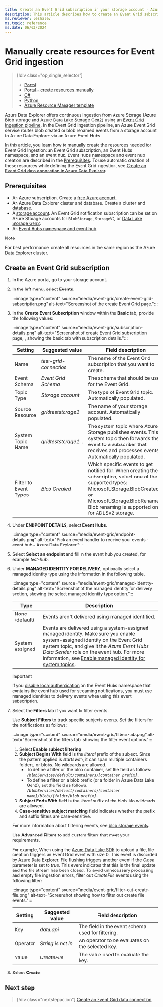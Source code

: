 ```yaml
---
title: Create an Event Grid subscription in your storage account - Azure Data Explorer
description: This article describes how to create an Event Grid subscription in your storage account in Azure Data Explorer.
ms.reviewer: leshalev
ms.topic: reference
ms.date: 06/03/2024
---
```

# Manually create resources for Event Grid ingestion

> [!div class="op_single_selector"]
>
> * [Portal](create-event-grid-connection.md)
> * [Portal - create resources manually](ingest-data-event-grid-manual.md)
> * [C#](data-connection-event-grid-csharp.md)
> * [Python](data-connection-event-grid-python.md)
> * [Azure Resource Manager template](data-connection-event-grid-resource-manager.md)

Azure Data Explorer offers continuous ingestion from Azure Storage (Azure Blob storage and Azure Data Lake Storage Gen2) using an [Event Grid Ingestion pipeline](ingest-data-event-grid-overview.md). In the Event Grid ingestion pipeline, an Azure Event Grid service routes blob created or blob renamed events from a storage account to Azure Data Explorer via an Azure Event Hubs.

In this article, you learn how to manually create the resources needed for Event Grid Ingestion: an Event Grid subscription, an Event Hubs namespace, and an event hub. Event Hubs namespace and event hub creation are described in the [Prerequisites](#prerequisites). To use automatic creation of these resources while defining the Event Grid ingestion, see [Create an Event Grid data connection in Azure Data Explorer](create-event-grid-connection.md).

## Prerequisites

* An Azure subscription. Create a [free Azure account](https://azure.microsoft.com/free/).
* An Azure Data Explorer cluster and database. [Create a cluster and database](create-cluster-and-database.md).
* A [storage account](/azure/storage/common/storage-quickstart-create-account?tabs=azure-portal). An Event Grid notification subscription can be set on Azure Storage accounts for `BlobStorage`, `StorageV2`, or [Data Lake Storage Gen2](/azure/storage/blobs/data-lake-storage-introduction).
* An [Event Hubs namespace and event hub](/azure/event-hubs/event-hubs-create).

> [!NOTE]
> For best performance, create all resources in the same region as the Azure Data Explorer cluster.

## Create an Event Grid subscription

1. In the Azure portal, go to your storage account.
1. In the left menu, select **Events**.

     :::image type="content" source="media/event-grid/create-event-grid-subscription.png" alt-text="Screenshot of the create Event Grid page.":::

1. In the **Create Event Subscription** window within the **Basic** tab, provide the following values:

    :::image type="content" source="media/event-grid/subscription-details.png" alt-text="Screenshot of create Event Grid subscription page, , showing the basic tab with subscription details.":::

    |**Setting** | **Suggested value** | **Field description**|
    |---|---|---|
    | Name | *test-grid-connection* | The name of the Event Grid subscription that you want to create.|
    | Event Schema | *Event Grid Schema* | The schema that should be used for the Event Grid. |
    | Topic Type | *Storage account* | The type of Event Grid topic. Automatically populated.|
    | Source Resource | *gridteststorage1* | The name of your storage account. Automatically populated.|
    | System Topic Name | *gridteststorage1...* | The system topic where Azure Storage publishes events. This system topic then forwards the event to a subscriber that receives and processes events. Automatically populated.|
    | Filter to Event Types | *Blob Created* | Which specific events to get notified for. When creating the subscription, select one of the supported types: Microsoft.Storage.BlobCreated or Microsoft.Storage.BlobRenamed. Blob renaming is supported only for ADLSv2 storage. |

1. Under **ENDPOINT DETAILS**, select **Event Hubs**.

    :::image type="content" source="media/event-grid/endpoint-details.png" alt-text="Pick an event handler to receive your events - event hub - Azure Data Explorer.":::

1. Select **Select an endpoint** and fill in the event hub you created, for example *test-hub*.

1. Under **MANAGED IDENTITY FOR DELIVERY**, optionally select a managed identity type using the information in the following table.

    :::image type="content" source="media/event-grid/managed-identity-details.png" alt-text="Screenshot of the managed identity for delivery section, showing the select managed identity type option.":::

    | Type | Description |
    | -- | -- |
    | None (default) | Events aren't delivered using managed identitied. |
    | System assigned | Events are delivered using a system-assigned managed identity. Make sure you enable system-assigned identity on the Event Grid system topic, and give it the *Azure Event Hubs Data Sender* role on the event hub. For more information, see [Enable managed identity for system topics](/azure/event-grid/enable-identity-system-topics). |

    > [!IMPORTANT]
    > If you [disable local authentication](/azure/event-hubs/authenticate-shared-access-signature) on the Event Hubs namespace that contains the event hub used for streaming notifications, you must use managed identities to delivery events when using this event subscription.

1. Select the **Filters** tab if you want to filter events.

    Use **Subject Filters** to track specific subjects events. Set the filters for the notifications as follows:

    :::image type="content" source="media/event-grid/filters-tab.png" alt-text="Screenshot of the filters tab, showing the filter event options.":::

   1. Select **Enable subject filtering**
   1. **Subject Begins With** field is the *literal* prefix of the subject. Since the pattern applied is *startswith*, it can span multiple containers, folders, or blobs. No wildcards are allowed.
       * To define a filter on the blob container, set the field as follows: *`/blobServices/default/containers/[container prefix]`*.
       * To define a filter on a blob prefix (or a folder in Azure Data Lake Gen2), set the field as follows: *`/blobServices/default/containers/[container name]/blobs/[folder/blob prefix]`*.
   1. **Subject Ends With** field is the *literal* suffix of the blob. No wildcards are allowed.
   1. **Case-sensitive subject matching** field indicates whether the prefix and suffix filters are case-sensitive.

    For more information about filtering events, see [blob storage events](/azure/storage/blobs/storage-blob-event-overview#filtering-events).

    Use **Advanced Filters** to add custom filters that meet your requirements.

    For example, When using the [Azure Data Lake SDK](https://www.nuget.org/packages/Azure.Storage.Files.DataLake/) to upload a file, file creation triggers an Event Grid event with size 0. This event is discarded by Azure Data Explorer. File flushing triggers another event if the *Close* parameter is set to *true*. This event indicates that this is the final update and the file stream has been closed.
    To avoid unnecessary processing and empty file ingestion errors, filter out *CreateFile* events using the following filter:

    :::image type="content" source="media/event-grid/filter-out-create-file.png" alt-text="Screenshot showing how to filter out create file events.":::

    |**Setting** | **Suggested value** | **Field description**|
    |---|---|---|
    |Key | *data.api* | The field in the event schema used for filtering. |
    |Operator | *String is not in* | An operator to be evaluates on the selected key. |
    |Value | *CreateFile* | The value used to evaluate the key. |

1. Select **Create**

## Next step

> [!div class="nextstepaction"]
> [Create an Event Grid data connection](create-event-grid-connection.md)

